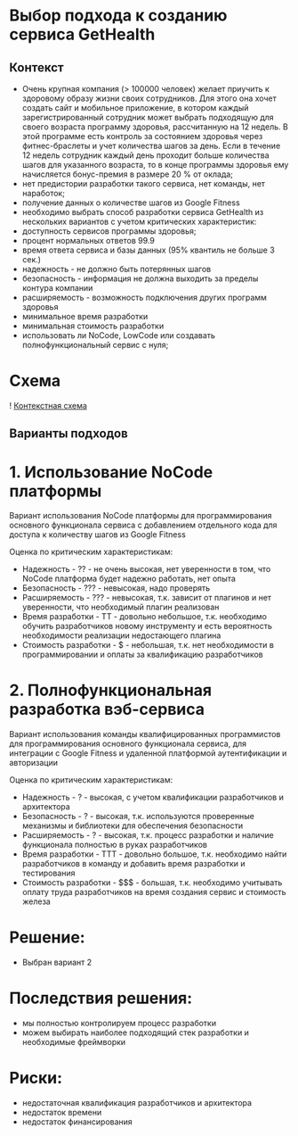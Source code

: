 # Выбор подхода к созданию сервиса GetHealth
## Контекст

- Очень крупная компания (> 100000 человек) желает приучить к здоровому образу жизни своих сотрудников. Для этого она хочет создать сайт и мобильное приложение, в котором каждый зарегистрированный сотрудник может выбрать подходящую для своего возраста программу здоровья, рассчитанную на 12 недель. В этой программе есть контроль за состоянием здоровья через фитнес-браслеты и учет количества шагов за день. Если в течение 12 недель сотрудник каждый день проходит больше количества шагов для указанного возраста, то в конце программы здоровья ему начисляется бонус-премия в размере 20 % от оклада;
- нет предистории разработки такого сервиса, нет команды, нет наработок;
- получение данных о количестве шагов из Google Fitness
- необходимо выбрать способ разработки сервиса GetHealth из нескольких вариантов с учетом критических характеристик:
 - доступность сервисов программы здоровья;
 - процент нормальных ответов 99.9
 - время ответа сервиса и базы данных (95% квантиль не больше 3 сек.)
 - надежность - не должно быть потерянных шагов
 - безопасность - информация не должна выходить за пределы контура компании
 - расширяемость - возможность подключения других программ здоровья
 - минимальное время разработки
 - минимальная стоимость разработки
- использовать ли NoCode, LowCode или создавать полнофункциональный сервис с нуля;

# Схема
! [Контекстная схема](https://drive.google.com/file/d/1KEn5hRcnrOz_bENwj41GIZmskwAzj83D/view?usp=drive_link)
<!--![Контекстная схема](GetHealth-Context.jpg)-->
## Варианты подходов
# 1. Использование NoCode платформы
Вариант использования NoCode платформы для программирования основного функционала сервиса с добавлением отдельного кода для доступа к количеству шагов из Google Fitness

Оценка по критическим характеристикам:
- Надежность - ?? - не очень высокая, нет уверенности в том, что NoCode платформа будет надежно работать, нет опыта
- Безопасность - ??? - невысокая, надо проверять 
- Расширяемость - ??? - невысокая, т.к. зависит от плагинов и нет уверенности, что необходимый плагин реализован
- Время разработки - TT - довольно небольшое, т.к. необходимо обучить разработчиков новому инструменту и есть вероятность необходимости реализации недостающего плагина
- Стоимость разработки - $ - небольшая, т.к. нет необходимости в программировании и оплаты за квалификацию разработчиков 


# 2. Полнофункциональная разработка вэб-сервиса
Вариант использования команды квалифицированных программистов для программирования основного функционала сервиса, для интеграции с Google Fitness и удаленной платформой аутентификации и авторизации

Оценка по критическим характеристикам:
- Надежность - ? - высокая, с учетом квалификации разработчиков и архитектора
- Безопасность - ? - высокая, т.к. используются проверенные механизмы и библиотеки для обеспечения безопасности 
- Расширяемость - ? - высокая, т.к. процесс разработки и наличие функционала полностью в руках разработчиков
- Время разработки - TTT - довольно большое, т.к. необходимо найти разработчиков в команду и добавить время разработки и тестирования
- Стоимость разработки - $$$ - большая, т.к. необходимо учитывать оплату труда разработчиков на время создания сервис и стоимость железа

# Решение:
- Выбран вариант 2
 
# Последствия решения:

- мы полностью контролируем процесс разработки 
- можем выбирать наиболее подходящий стек разработки и необходимые фреймворки

# Риски:
- недостаточная квалификация разработчиков и архитектора
- недостаток времени
- недостаток финансирования

